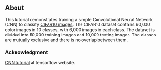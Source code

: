 ## About

This tutorial demonstrates training a simple Convolutional Neural Network (CNN) to classify [CIFAR10 images](https://www.cs.toronto.edu/%7Ekriz/cifar.html). The CIFAR10 dataset contains 60,000 color images in 10 classes, with 6,000 images in each class. The dataset is divided into 50,000 training images and 10,000 testing images. The classes are mutually exclusive and there is no overlap between them.

### Acknowledgment

[CNN tutorial](https://www.tensorflow.org/tutorials/images/cnn) at tensorflow website.